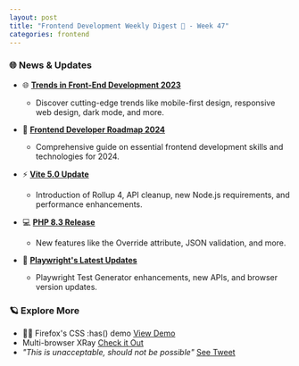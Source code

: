 ```yaml
---
layout: post
title: "Frontend Development Weekly Digest 🌸 - Week 47"
categories: frontend
---
```


### 🌐 News & Updates

- 🌐 **[Trends in Front-End Development 2023](https://www.fronttribe.com/stories/front-end-development-trends-2023-guide)**
  - Discover cutting-edge trends like mobile-first design, responsive web design, dark mode, and more.

- 🚀 **[Frontend Developer Roadmap 2024](https://learnerbits.com/frontend-developer-roadmap-2024/)**
  - Comprehensive guide on essential frontend development skills and technologies for 2024.

- ⚡ **[Vite 5.0 Update](https://vitejs.dev/blog/announcing-vite5)**
  - Introduction of Rollup 4, API cleanup, new Node.js requirements, and performance enhancements.

- 💻 **[PHP 8.3 Release](https://devclass.com/2023/11/23/php-8-3-is-released-with-new-features-as-8-0-heads-for-end-of-life/)**
  - New features like the Override attribute, JSON validation, and more.

- 🌟 **[Playwright's Latest Updates](https://playwright.dev/docs/release-notes)**
  - Playwright Test Generator enhancements, new APIs, and browser version updates.

### 🪐 Explore More

- 🐻🎈 Firefox's CSS :has() demo [View Demo](https://twitter.com/i/status/1727022275747258873)
- Multi-browser XRay [Check it Out](https://twitter.com/wesbos/status/1727755227766350031)
- _"This is unacceptable, should not be possible"_ [See Tweet](https://twitter.com/LinusEkenstam/status/1727357730833530954)
